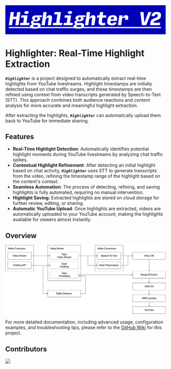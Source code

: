 
<div align="center">

<img src="assets/logo.png" alt="logo" />

<!-- <h2>Real-Time Highlight Extraction</h1> -->

</div>

# Highlighter: Real-Time Highlight Extraction

***`Highlighter`*** is a project designed to automatically extract real-time highlights from YouTube livestreams. Highlight timestamps are initially detected based on chat traffic surges, and these timestamps are then refined using context from video transcripts generated by Speech-to-Text (STT). This approach combines both audience reactions and content analysis for more accurate and meaningful highlight extraction. 

After extracting the highlights, ***`Highlighter`*** can automatically upload them back to YouTube for immediate sharing.

## Features

- **Real-Time Highlight Detection**: Automatically identifies potential highlight moments during YouTube livestreams by analyzing chat traffic spikes.
- **Contextual Highlight Refinement**: After detecting an initial highlight based on chat activity, ***`Highlighter`*** uses STT to generate transcripts from the video, refining the timestamp range of the highlight based on the content's context.
- **Seamless Automation**: The process of detecting, refining, and saving highlights is fully automated, requiring no manual intervention.
- **Highlight Saving**: Extracted highlights are stored on cloud storage for further review, editing, or sharing.
- **Automatic YouTube Upload**: Once highlights are extracted, videos are automatically uploaded to your YouTube account, making the highlights available for viewers almost instantly.

## Overview

<img src="assets/overview.svg" alt="overview" />

For more detailed documentation, including advanced usage, configuration examples, and troubleshooting tips, please refer to the [GitHub Wiki](https://github.com/YBIGTA/24th-de-highlighter/wiki) for this project.

## Contributors

<a href="https://github.com/YBIGTA/24th-de-highlighter/graphs/contributors">
  <img src="https://contrib.rocks/image?repo=YBIGTA/24th-de-highlighter" />
</a>
